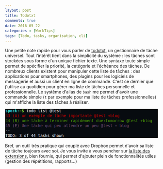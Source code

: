 ```yaml
---
layout: post
title: Todotxt
comments: true    
date: 2016-05-22
categories : [WorkTips]
tags: [Todo, tasks, organisation, cli]
---
```


Une petite note rapide pour vous parler de [todotxt](http://todotxt.com/ "Le site officiel"),
un gestionnaire de tâche universel. Tout l'intérêt tient dans la simplicité du système :
les tâches sont stockées sous forme d'un unique fichier texte. 
Une syntaxe toute simple permet de spécifier la priorité, la catégorie et l'échéance des tâches.
De nombreux clients existent pour manipuler cette liste de tâches : 
des applications pour smartphones, des plugins pour les logiciels de messagerie et aussi
un client en ligne de commande.
C'est ce dernier que j'utilise au quotidien pour gérer ma liste de tâches personnelle et
professionnelle. Le système d'alias de `bash` me permet d'avoir une commande simple (`t` par
exemple pour ma liste de tâches professionnelles) qui m'affiche la liste des tâches à réaliser.

![Exemple de liste de tâches](/images/todotxt.png "(c) Maxime Werlen")

Bref, un outil très pratique qui couplé avec Dropbox permet d'avoir sa liste de tâche 
toujours avec soi. Je vous invite à vous pencher sur [la liste des extensions](https://github.com/ginatrapani/todo.txt-cli/wiki/Todo.sh-Add-on-Directory), 
bien fournie, qui permet d'ajouter plein de fonctionnalités utiles (gestion des répétitions, rapports...)

